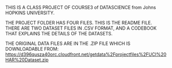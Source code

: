 THIS IS A CLASS PROJECT OF COURSE3 of DATASCIENCE from Johns HOPKINS UNIVERSITY. 

THE PROJECT FOLDER HAS FOUR FILES. THIS IS THE README FILE. THERE ARE TWO DATASET FILES IN .CSV FORMAT, AND A CODEBOOK THAT EXPLAINS THE DETAILS OF THE DATASETS. 

THE ORIGINAL DATA FILES ARE IN THE .ZIP FILE WHICH IS DOWNLOADABLE FROM: https://d396qusza40orc.cloudfront.net/getdata%2Fprojectfiles%2FUCI%20HAR%20Dataset.zip

